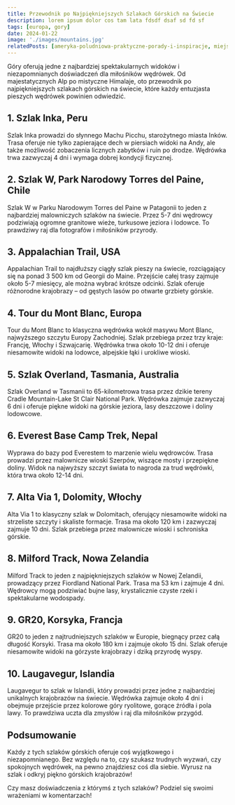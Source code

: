 ```yaml
---
title: Przewodnik po Najpiękniejszych Szlakach Górskich na Świecie
description: lorem ipsum dolor cos tam lata fdsdf dsaf sd fd sf
tags: [europa, gory]
date: 2024-01-22
image: './images/mountains.jpg'
relatedPosts: [ameryka-poludniowa-praktyczne-porady-i-inspiracje, miejsca-gdzie-czas-sie-zatrzymal, skarby-europy]
---
```


Góry oferują jedne z najbardziej spektakularnych widoków i niezapomnianych doświadczeń dla miłośników wędrówek. Od majestatycznych Alp po mistyczne Himalaje, oto przewodnik po najpiękniejszych szlakach górskich na świecie, które każdy entuzjasta pieszych wędrówek powinien odwiedzić.

## 1. Szlak Inka, Peru

Szlak Inka prowadzi do słynnego Machu Picchu, starożytnego miasta Inków. Trasa oferuje nie tylko zapierające dech w piersiach widoki na Andy, ale także możliwość zobaczenia licznych zabytków i ruin po drodze. Wędrówka trwa zazwyczaj 4 dni i wymaga dobrej kondycji fizycznej.

## 2. Szlak W, Park Narodowy Torres del Paine, Chile

Szlak W w Parku Narodowym Torres del Paine w Patagonii to jeden z najbardziej malowniczych szlaków na świecie. Przez 5-7 dni wędrowcy podziwiają ogromne granitowe wieże, turkusowe jeziora i lodowce. To prawdziwy raj dla fotografów i miłośników przyrody.

## 3. Appalachian Trail, USA

Appalachian Trail to najdłuższy ciągły szlak pieszy na świecie, rozciągający się na ponad 3 500 km od Georgii do Maine. Przejście całej trasy zajmuje około 5-7 miesięcy, ale można wybrać krótsze odcinki. Szlak oferuje różnorodne krajobrazy – od gęstych lasów po otwarte grzbiety górskie.

## 4. Tour du Mont Blanc, Europa

Tour du Mont Blanc to klasyczna wędrówka wokół masywu Mont Blanc, najwyższego szczytu Europy Zachodniej. Szlak przebiega przez trzy kraje: Francję, Włochy i Szwajcarię. Wędrówka trwa około 10-12 dni i oferuje niesamowite widoki na lodowce, alpejskie łąki i urokliwe wioski.

## 5. Szlak Overland, Tasmania, Australia

Szlak Overland w Tasmanii to 65-kilometrowa trasa przez dzikie tereny Cradle Mountain-Lake St Clair National Park. Wędrówka zajmuje zazwyczaj 6 dni i oferuje piękne widoki na górskie jeziora, lasy deszczowe i doliny lodowcowe.

## 6. Everest Base Camp Trek, Nepal

Wyprawa do bazy pod Everestem to marzenie wielu wędrowców. Trasa prowadzi przez malownicze wioski Szerpów, wiszące mosty i przepiękne doliny. Widok na najwyższy szczyt świata to nagroda za trud wędrówki, która trwa około 12-14 dni.

## 7. Alta Via 1, Dolomity, Włochy

Alta Via 1 to klasyczny szlak w Dolomitach, oferujący niesamowite widoki na strzeliste szczyty i skaliste formacje. Trasa ma około 120 km i zazwyczaj zajmuje 10 dni. Szlak przebiega przez malownicze wioski i schroniska górskie.

## 8. Milford Track, Nowa Zelandia

Milford Track to jeden z najpiękniejszych szlaków w Nowej Zelandii, prowadzący przez Fiordland National Park. Trasa ma 53 km i zajmuje 4 dni. Wędrowcy mogą podziwiać bujne lasy, krystalicznie czyste rzeki i spektakularne wodospady.

## 9. GR20, Korsyka, Francja

GR20 to jeden z najtrudniejszych szlaków w Europie, biegnący przez całą długość Korsyki. Trasa ma około 180 km i zajmuje około 15 dni. Szlak oferuje niesamowite widoki na górzyste krajobrazy i dziką przyrodę wyspy.

## 10. Laugavegur, Islandia

Laugavegur to szlak w Islandii, który prowadzi przez jedne z najbardziej unikalnych krajobrazów na świecie. Wędrówka zajmuje około 4 dni i obejmuje przejście przez kolorowe góry ryolitowe, gorące źródła i pola lawy. To prawdziwa uczta dla zmysłów i raj dla miłośników przygód.

## Podsumowanie

Każdy z tych szlaków górskich oferuje coś wyjątkowego i niezapomnianego. Bez względu na to, czy szukasz trudnych wyzwań, czy spokojnych wędrówek, na pewno znajdziesz coś dla siebie. Wyrusz na szlak i odkryj piękno górskich krajobrazów!

Czy masz doświadczenia z którymś z tych szlaków? Podziel się swoimi wrażeniami w komentarzach!
